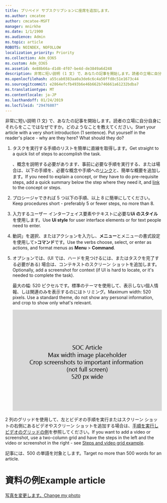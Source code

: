 ```yaml
---
title: プリペイド サブスクリプションに座席を追加します。
ms.author: cmcatee
author: cmcatee-MSFT
manager: mnirkhe
ms.date: 1/1/1900
ms.audience: Admin
ms.topic: article
ROBOTS: NOINDEX, NOFOLLOW
localization_priority: Priority
ms.collection: Adm_O365
ms.custom: Adm_O365
ms.assetid: 4e88b66a-d1d8-4f07-be4d-de3849a6d248
description: 非常に短い説明 (1 文) で、あなたの記事を開始します。読者の立場に自分自身にそれらをここではなぜですか。どのようなことを教えてください。
ms.openlocfilehash: a55cab0383aa0a3de6c6c4a50ffd8c51e1673c44
ms.sourcegitcommit: e2864efcfb493b6e46b662b746661a61232bdba7
ms.translationtype: MT
ms.contentlocale: ja-JP
ms.lasthandoff: 01/24/2019
ms.locfileid: "29476807"
---
```

<span data-ttu-id="3574e-p102">非常に短い説明 (1 文) で、あなたの記事を開始します。読者の立場に自分自身にそれらをここではなぜですか。どのようなことを教えてください。</span><span class="sxs-lookup"><span data-stu-id="3574e-p102">Start your article with a very short introduction (1 sentence). Put yourself in the reader's place - why are they here? What should they do?</span></span> 
  
1. <span data-ttu-id="3574e-108">タスクを実行する手順のリストを簡単に直線を取得します。</span><span class="sxs-lookup"><span data-stu-id="3574e-108">Get straight to a quick list of steps to accomplish the task.</span></span>
    
    <span data-ttu-id="3574e-109">、概念を説明する必要があります、事前に必要な手順を実行する、または場合は、以下の手順を、必要な概念や手順への[リンク](https://support.office.com/article/f37e7984-cf03-4fde-92d3-82970d7e241b.aspx)と、簡単な概要を追加します。</span><span class="sxs-lookup"><span data-stu-id="3574e-109">If you need to explain a concept, or they have to do pre-requisite steps, add a quick summary below the step where they need it, and [link](https://support.office.com/article/f37e7984-cf03-4fde-92d3-82970d7e241b.aspx) to the concept or steps.</span></span> 
    
2. <span data-ttu-id="3574e-110">プロシージャできれば 5 つ以下の手順、以上 8 に簡単にしてください。</span><span class="sxs-lookup"><span data-stu-id="3574e-110">Keep procedures short - preferably 5 or fewer steps, no more than 8.</span></span>
    
3. <span data-ttu-id="3574e-111">入力するユーザー インターフェイス要素やテキストに必要な**Ui のスタイル**を使用します。</span><span class="sxs-lookup"><span data-stu-id="3574e-111">Use **Ui style** for user interface elements or for text people need to enter.</span></span> 
    
4. <span data-ttu-id="3574e-112">動詞」を選択、またはアクションを入力し、**メニュー**とメニューの書式設定を使用して\>**コマンド**です。</span><span class="sxs-lookup"><span data-stu-id="3574e-112">Use the verbs choose, select, or enter as actions, and format menus as **Menu** \> **Command**.</span></span>
    
5. <span data-ttu-id="3574e-113">オプションでは、(UI では、ハードを見つけるには、またはタスクを完了する必要がある) 場合は、コンテキストのスクリーン ショットを追加します。</span><span class="sxs-lookup"><span data-stu-id="3574e-113">Optionally, add a screenshot for context (if UI is hard to locate, or it's needed to complete the task).</span></span>
    
    <span data-ttu-id="3574e-p103">最大の幅: 520 ピクセルです。標準のテーマを使用して、表示しない個人情報、しは関連のみを表示するのにはトリミング。</span><span class="sxs-lookup"><span data-stu-id="3574e-p103">Maximum width: 520 pixels. Use a standard theme, do not show any personal information, and crop to show only what's relevant.</span></span> 
    
    ![SOC 資料アートの最大の幅のプレース ホルダーは、520 ピクセルです。](media/7d43d3be-8658-4a5b-aa15-ed62a47a2b24.png)
  
<span data-ttu-id="3574e-117">2 列のグリッドを使用して、左とビデオの手順を実行またはスクリーン ショットの右側にあるビデオやスクリーン ショットを追加する場合は、[手順を実行しビデオのグリッドの例](https://support.office.com/article/14ce8e82-efa0-47f5-bb84-94f078db3dae.aspx)を参照してください。</span><span class="sxs-lookup"><span data-stu-id="3574e-117">If you want to add a video or screenshot, use a two-column grid and have the steps in the left and the video or screenshot in the right - see [Steps and video grid example](https://support.office.com/article/14ce8e82-efa0-47f5-bb84-94f078db3dae.aspx).</span></span> 
  
<span data-ttu-id="3574e-118">記事には、500 の単語を対象とします。</span><span class="sxs-lookup"><span data-stu-id="3574e-118">Target no more than 500 words for an article.</span></span>
  
# <a name="example-article"></a><span data-ttu-id="3574e-119">資料の例</span><span class="sxs-lookup"><span data-stu-id="3574e-119">Example article</span></span>

[<span data-ttu-id="3574e-120">写真を変更します。</span><span class="sxs-lookup"><span data-stu-id="3574e-120">Change my photo</span></span>](https://support.office.com/article/555376e0-1fca-49ba-8434-307a0525c767.aspx)
  

